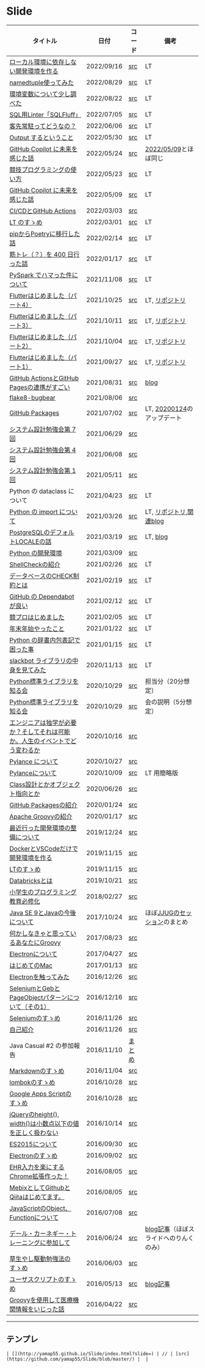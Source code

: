 # Slide

| タイトル | 日付 | コード | 備考 |
|---|---|---|---|
| [ローカル環境に依存しない開発環境を作る](http://yamap55.github.io/Slide/index.html?slide=20220916/slide.md) | 2022/09/16 | [src](https://github.com/yamap55/Slide/blob/master/20220916/slide.md) | LT |
| [namedtuple使ってみた](http://yamap55.github.io/Slide/index.html?slide=20220829/slide.md) | 2022/08/29 | [src](https://github.com/yamap55/Slide/blob/master/20220829/slide.md) | LT |
| [環境変数について少し調べた](http://yamap55.github.io/Slide/index.html?slide=20220822/slide.md) | 2022/08/22 | [src](https://github.com/yamap55/Slide/blob/master/20220822/slide.md) | LT |
| [SQL用Linter「SQLFluff」](http://yamap55.github.io/Slide/index.html?slide=20220705/slide.md) | 2022/07/05 | [src](https://github.com/yamap55/Slide/blob/master/20220705/slide.md) | LT |
| [客先常駐ってどうなの？](http://yamap55.github.io/Slide/index.html?slide=20220606/slide.md) | 2022/06/06 | [src](https://github.com/yamap55/Slide/blob/master/20220606/slide.md) | LT |
| [Output するということ](http://yamap55.github.io/Slide/index.html?slide=20220530/slide.md) | 2022/05/30 | [src](https://github.com/yamap55/Slide/blob/master/20220530/slide.md) | LT |
| [GitHub Copilot に未来を感じた話](http://yamap55.github.io/Slide/index.html?slide=20220524/slide.md) | 2022/05/24 | [src](https://github.com/yamap55/Slide/blob/master/20220524/slide.md) | [2022/05/09](http://yamap55.github.io/Slide/index.html?slide=20220509/slide.md)とほぼ同じ |
| [競技プログラミングの使い方](http://yamap55.github.io/Slide/index.html?slide=20220523/slide.md) | 2022/05/23 | [src](https://github.com/yamap55/Slide/blob/master/20220523/slide.md) | LT |
| [GitHub Copilot に未来を感じた話](http://yamap55.github.io/Slide/index.html?slide=20220509/slide.md) | 2022/05/09 | [src](https://github.com/yamap55/Slide/blob/master/20220509/slide.md) | LT |
| [CI/CDとGitHub Actions](http://yamap55.github.io/Slide/index.html?slide=20220303/slide.md) | 2022/03/03 | [src](https://github.com/yamap55/Slide/blob/master/20220303/slide.md) |  |
| [LT のすゝめ](http://yamap55.github.io/Slide/index.html?slide=20220301/slide.md) | 2022/03/01 | [src](https://github.com/yamap55/Slide/blob/master/20220301/slide.md) | LT |
| [pipからPoetryに移行した話](http://yamap55.github.io/Slide/index.html?slide=20220214/slide.md) | 2022/02/14 | [src](https://github.com/yamap55/Slide/blob/master/20220214/slide.md) | LT |
| [筋トレ（？）を 400 日行った話](http://yamap55.github.io/Slide/index.html?slide=20220117/slide.md) | 2022/01/17 | [src](https://github.com/yamap55/Slide/blob/master/20220117/slide.md) | LT |
| [PySpark でハマった件について](http://yamap55.github.io/Slide/index.html?slide=20211108/slide.md) | 2021/11/08 | [src](https://github.com/yamap55/Slide/blob/master/20211108/slide.md) | LT |
| [Flutterはじめました（パート4）](http://yamap55.github.io/Slide/index.html?slide=20211025/slide.md) | 2021/10/25 | [src](https://github.com/yamap55/Slide/blob/master/20211025/slide.md) | LT, [リポジトリ](https://github.com/yamap55/flutter_sample) |
| [Flutterはじめました（パート3）](http://yamap55.github.io/Slide/index.html?slide=20211011/slide.md) | 2021/10/11 | [src](https://github.com/yamap55/Slide/blob/master/20211011/slide.md) | LT, [リポジトリ](https://github.com/yamap55/flutter_sample) |
| [Flutterはじめました（パート2）](http://yamap55.github.io/Slide/index.html?slide=20211004/slide.md) | 2021/10/04 | [src](https://github.com/yamap55/Slide/blob/master/20211004/slide.md) | LT, [リポジトリ](https://github.com/yamap55/flutter_sample) |
| [Flutterはじめました（パート1）](http://yamap55.github.io/Slide/index.html?slide=20210927/slide.md) | 2021/09/27 | [src](https://github.com/yamap55/Slide/blob/master/20210927/slide.md) | LT, [リポジトリ](https://github.com/yamap55/flutter_sample) |
| [GitHub ActionsとGitHub Pagesの連携がすごい](http://yamap55.github.io/Slide/index.html?slide=20210831/slide.md) | 2021/08/31 | [src](https://github.com/yamap55/Slide/blob/master/20210831/slide.md) | [blog](https://yamap55.hatenablog.com/entry/2021/08/21/010529) |
| [flake8-bugbear](http://yamap55.github.io/Slide/index.html?slide=20210806/slide.md) | 2021/08/06 | [src](https://github.com/yamap55/Slide/blob/master/20210806/slide.md) |  |
| [GitHub Packages](http://yamap55.github.io/Slide/index.html?slide=20210702/slide.md) | 2021/07/02 | [src](https://github.com/yamap55/Slide/blob/master/20210702/slide.md) | LT, [20200124](http://yamap55.github.io/Slide/index.html?slide=20200124/GitHub_Packages.md)のアップデート |
| [システム設計勉強会第 7 回](http://yamap55.github.io/Slide/index.html?slide=20210629/slide.md) | 2021/06/29 | [src](https://github.com/yamap55/Slide/blob/master/20210629/slide.md) |  |
| [システム設計勉強会第 4 回](http://yamap55.github.io/Slide/index.html?slide=20210608/slide.md) | 2021/06/08 | [src](https://github.com/yamap55/Slide/blob/master/20210608/slide.md) |  |
| [システム設計勉強会第 1 回](http://yamap55.github.io/Slide/index.html?slide=20210511/slide.md) | 2021/05/11 | [src](https://github.com/yamap55/Slide/blob/master/20210511/slide.md) |  |
| Python の dataclass について | 2021/04/23 | [src](https://github.com/yamap55/Slide/blob/master/20210423/) | LT |
| [Python の import について](http://yamap55.github.io/Slide/index.html?slide=20210326/slide.md) | 2021/03/26 | [src](https://github.com/yamap55/Slide/blob/master/20210326/slide.md) | LT, [リポジトリ](https://github.com/yamap55/python_import_sample),[関連blog](https://yamap55.hatenablog.com/entry/2021/03/24/230419) |
| [PostgreSQLのデフォルトLOCALEの話](http://yamap55.github.io/Slide/index.html?slide=20210319/slide.md) | 2021/03/19 | [src](https://github.com/yamap55/Slide/blob/master/20210319/slide.md) | LT, [blog](https://yamap55.hatenablog.com/entry/2021/03/13/145223) |
| [Python の開発環境](http://yamap55.github.io/Slide/index.html?slide=20210309/slide.md) | 2021/03/09 | [src](https://github.com/yamap55/Slide/blob/master/20210309/slide.md) |  |
| [ShellCheckの紹介](http://yamap55.github.io/Slide/index.html?slide=20210226/slide.md) | 2021/02/26 | [src](https://github.com/yamap55/Slide/blob/master/20210226/slide.md) | LT |
| [データベースのCHECK制約とは](http://yamap55.github.io/Slide/index.html?slide=20210219/slide.md) | 2021/02/19 | [src](https://github.com/yamap55/Slide/blob/master/20210219/slide.md) | LT |
| [GitHub の Dependabot が良い](http://yamap55.github.io/Slide/index.html?slide=20210212/slide.md) | 2021/02/12 | [src](https://github.com/yamap55/Slide/blob/master/20210212/slide.md) | LT |
| [競プロはじめました](http://yamap55.github.io/Slide/index.html?slide=20210205/slide.md) | 2021/02/05 | [src](https://github.com/yamap55/Slide/blob/master/20210205/slide.md) | LT |
| [年末年始やったこと](http://yamap55.github.io/Slide/index.html?slide=20210122/slide.md) | 2021/01/22 | [src](https://github.com/yamap55/Slide/blob/master/20210122/slide.md) | LT |
| [Python の辞書内包表記で困った事](http://yamap55.github.io/Slide/index.html?slide=20210115/slide.md) | 2021/01/15 | [src](https://github.com/yamap55/Slide/blob/master/20210115/slide.md) | LT |
| [slackbot ライブラリの中身を見てみた](http://yamap55.github.io/Slide/index.html?slide=20201113/slide.md) | 2020/11/13 | [src](https://github.com/yamap55/Slide/blob/master/20201113/slide.md) | LT |
| [Python標準ライブラリを知る会](http://yamap55.github.io/Slide/index.html?slide=20201029/python_standard_library_1.md) | 2020/10/29 | [src](https://github.com/yamap55/Slide/blob/master/20201029/python_standard_library_1.md) | 担当分（20分想定） |
| [Python標準ライブラリを知る会](http://yamap55.github.io/Slide/index.html?slide=20201029/introduction.md) | 2020/10/29 | [src](https://github.com/yamap55/Slide/blob/master/20201029/introduction.md) | 会の説明（5分想定） |
| [エンジニアは独学が必要か？そしてそれは可能か。人生のイベントでどう変わるか](http://yamap55.github.io/Slide/index.html?slide=20201016/slide.md) | 2020/10/16 | [src](https://github.com/yamap55/Slide/blob/master/20201016/slide.md) | |
| [Pylance について](http://yamap55.github.io/Slide/index.html?slide=20201027/pylance.md) | 2020/10/27 | [src](https://github.com/yamap55/Slide/blob/master/20201027/pylance.md) | |
| [Pylanceについて](http://yamap55.github.io/Slide/index.html?slide=20201009/pylance.md) | 2020/10/09 | [src](https://github.com/yamap55/Slide/blob/master/20201009/pylance.md) | LT 用簡略版 |
| [Class設計とかオブジェクト指向とか](http://yamap55.github.io/Slide/index.html?slide=20200626/class_design.md) | 2020/06/26 | [src](https://github.com/yamap55/Slide/blob/master/20200626/class_design.md) |  |
| [GitHub Packagesの紹介](http://yamap55.github.io/Slide/index.html?slide=20200124/GitHub_Packages.md) | 2020/01/24 | [src](https://github.com/yamap55/Slide/blob/master/20200124/GitHub_Packages.md) |  |
| [Apache Groovyの紹介](http://yamap55.github.io/Slide/index.html?slide=20200117/groovy.md) | 2020/01/17 | [src](https://github.com/yamap55/Slide/blob/master/20200117/groovy.md) |  |
| [最近行った開発環境の整備について](http://yamap55.github.io/Slide/index.html?slide=20191224/development_environment.md) | 2019/12/24 | [src](https://github.com/yamap55/Slide/blob/master/20191224/development_environment.md) |  |
| [DockerとVSCodeだけで開発環境を作る](http://yamap55.github.io/Slide/index.html?slide=20191122/vscode-remote-containers.md) | 2019/11/15 | [src](https://github.com/yamap55/Slide/blob/master/20191122/vscode-remote-containers.md) |  |
| [LTのすゝめ](http://yamap55.github.io/Slide/index.html?slide=20191115/lt.md) | 2019/11/15 | [src](https://github.com/yamap55/Slide/blob/master/20191115/lt.md) |  |
| [Databricksとは](http://yamap55.github.io/Slide/index.html?slide=20191021/databricks.md) | 2019/10/21 | [src](https://github.com/yamap55/Slide/blob/master/20191021/databricks.md) |  |
| [小学生のプログラミング教育必修化](http://yamap55.github.io/Slide/index.html?slide=20180227/programming_education.md) | 2018/02/27 | [src](https://github.com/yamap55/Slide/blob/master/20180227/programming_education.md) |  |
| [Java SE 9とJavaの今後について](http://yamap55.github.io/Slide/index.html?slide=20171024/java9.md) | 2017/10/24 | [src](https://github.com/yamap55/Slide/blob/master/20171024/java9.md) | ほぼ[JJUGのセッション](https://www.youtube.com/watch?v=XT2tIh9r6Eo)のまとめ |
| [何かしなきゃと思っているあなたにGroovy](http://yamap55.github.io/Slide/index.html?slide=20170823/firstGroovy.md) | 2017/08/23 | [src](https://github.com/yamap55/Slide/blob/master/20170823/firstGroovy.md) |  |
| [Electronについて](http://yamap55.github.io/Slide/index.html?slide=20170427/electron.md) | 2017/04/27 | [src](https://github.com/yamap55/Slide/blob/master/20170427/electron.md) |  |
| [はじめてのMac](http://yamap55.github.io/Slide/index.html?slide=20170113/first_mac.md) | 2017/01/13 | [src](https://github.com/yamap55/Slide/blob/master/20170113/first_mac.md) |  |
| [Electronを触ってみた](http://yamap55.github.io/Slide/index.html?slide=20161226/electron.md) | 2016/12/26 | [src](https://github.com/yamap55/Slide/blob/master/20161226/electron.md) |  |
| [SeleniumとGebとPageObjectパターンについて（その1）](http://yamap55.github.io/Slide/index.html?slide=20161216/selenium_geb.md) | 2016/12/16 | [src](https://github.com/yamap55/Slide/blob/master/20161216/selenium_geb.md) |  |
| [Seleniumのすゝめ](http://yamap55.github.io/Slide/index.html?slide=20161126/selenium.md) | 2016/11/26 | [src](https://github.com/yamap55/Slide/blob/master/20161126/selenium.md) |  |
| [自己紹介](http://yamap55.github.io/Slide/index.html?slide=20161126/self_introduction.md) | 2016/11/26 | [src](https://github.com/yamap55/Slide/blob/master/20161126/self_introduction.md) |  |
| Java Casual #2 の参加報告 | 2016/11/10 | [まとめ](https://github.com/yamap55/work/blob/master/20161107_java_casual/memo.md) |  |
| [Markdownのすゝめ](http://yamap55.github.io/Slide/index.html?slide=20161104/markdown.md) | 2016/11/04 | [src](https://github.com/yamap55/Slide/blob/master/20161104/markdown.md) |  |
| [lombokのすゝめ](http://yamap55.github.io/Slide/index.html?slide=20161028/lombok.md) | 2016/10/28 | [src](https://github.com/yamap55/Slide/blob/master/20161028/lombok.md) |  |
| [Google Apps Scriptのすゝめ](http://yamap55.github.io/Slide/index.html?slide=20161028/gas.md) | 2016/10/28 | [src](https://github.com/yamap55/Slide/blob/master/20161028/gas.md) |  |
| [jQueryのheight(), width()は小数点以下の値を正しく扱わない](http://yamap55.github.io/Slide/index.html?slide=20161014/jquery_height_width.md) | 2016/10/14 | [src](https://github.com/yamap55/Slide/blob/master/20161014/jquery_height_width.md) |  |
| [ES2015について](http://yamap55.github.io/Slide/index.html?slide=20160930/es2015.md) | 2016/09/30 | [src](https://github.com/yamap55/Slide/blob/master/20160930/es2015.md) |  |
| [Electronのすゝめ](http://yamap55.github.io/Slide/index.html?slide=20160902/electron.md) | 2016/09/02 | [src](https://github.com/yamap55/Slide/blob/master/20160902/electron.md) |  |
| [EHR入力を楽にするChrome拡張作った！](http://yamap55.github.io/Slide/index.html?slide=20160805/ehr_helper.md) | 2016/08/05 | [src](https://github.com/yamap55/Slide/blob/master/20160805/ehr_helper.md) |  |
| [MebixとしてGithubとQiitaはじめてます。](http://yamap55.github.io/Slide/index.html?slide=20160805/qiita_github.md) | 2016/08/05 | [src](https://github.com/yamap55/Slide/blob/master/20160805/qiita_github.md) |  |
| [JavaScriptのObject、Functionについて](http://yamap55.github.io/Slide/index.html?slide=20160708/javascript.md) | 2016/07/08 | [src](https://github.com/yamap55/Slide/blob/master/20160708/javascript.md) |  |
| [デール・カーネギー・トレーニングに参加して](http://yamap55.github.io/Slide/index.html?slide=20160624/dale_carnegie.md) | 2016/06/24 | [src](https://github.com/yamap55/Slide/blob/master/20160624/dale_carnegie.md) | [blog記事](http://yamap55.hatenablog.com/entry/2016/06/26/190545)（ほぼスライドへのりんくのみ） |
| [草生やし駆動勉強法のすゝめ](http://yamap55.github.io/Slide/index.html?slide=20160603/grow_turf_driven.md) | 2016/06/03 | [src](https://github.com/yamap55/Slide/blob/master/20160527/grow_turf_driven.md) |  |
| [ユーザスクリプトのすゝめ](http://yamap55.github.io/Slide/index.html?slide=20160513/user_script.md) | 2016/05/13 | [src](https://github.com/yamap55/Slide/blob/master/20160513/user_script.md) | [blog記事](http://yamap55.hatenablog.com/entry/2016/05/23/011336) |
| [Groovyを使用して医療機関情報をいじった話](http://yamap55.github.io/Slide/index.html?slide=20160422/site_groovy.md) | 2016/04/22 | [src](https://github.com/yamap55/Slide/blob/master/20160422/site_groovy.md) |  |

----

## テンプレ
```
| [](http://yamap55.github.io/Slide/index.html?slide=) | // | [src](https://github.com/yamap55/Slide/blob/master/) |  |
```
